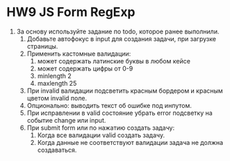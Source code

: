# HW9 JS Form RegExp

1. За основу используйте задание по todo, которое ранее выполнили.
   1. Добавьте автофокус в input для создания задачи, при загрузке страницы.
   2. Применить кастомные валидации:
      1. может содержать латинские буквы в любом кейсе
      2. может содержать цифры от 0-9
      3. minlength 2
      4. maxlength 25
   3. При invalid валидации подсветить красным бордером и красным цветом invalid поле. 
   4. Опционально: выводить текст об ошибке под инпутом.
   5. При исправлении в valid состояние убрать error подсветку на событие change или input.
   6. При submit form или по нажатию создать задачу:
      1. Когда все валидации valid создать задачу.
      2. Когда данные не соответствуют валидации задача не должна создаваться.

